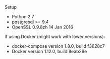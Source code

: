 Setup
* Python 2.7
* postgresql >= 9.4
* OpenSSL 0.9.8zh 14 Jan 2016

If using Docker (might work with lower versions):
* docker-compose version 1.8.0, build f3628c7
* Docker version 1.12.0, build 8eab29e
